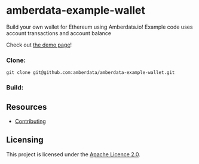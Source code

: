 # amberdata-example-wallet
Build your own wallet for Ethereum using Amberdata.io! Example code uses account transactions and account balance

Check out [the demo page](https://amberdata.github.io/amberdata-example-wallet/)!

### Clone:
``
git clone git@github.com:amberdata/amberdata-example-wallet.git
``

### Build:

## Resources

- [Contributing](./CONTRIBUTING.md)

## Licensing

This project is licensed under the [Apache Licence 2.0](./LICENSE).
